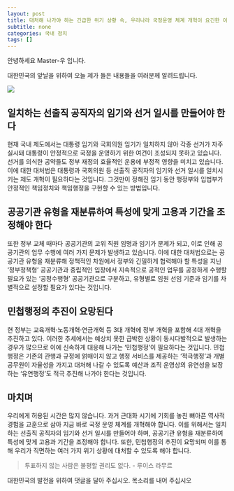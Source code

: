 ```yaml
---
layout: post
title: 대처해 나가야 하는 긴급한 위기 상황 속, 우리나라 국정운영 체계 개혁이 요긴한 이유
subtitle: none
categories: 국내 정치
tags: []
---
```


안녕하세요 Master-우 입니다.

대한민국의 앞날을 위하여 오늘 제가 들은 내용들을 여러분께 알려드립니다.





![](https://source.unsplash.com/800x450/?luxury)

##  일치하는 선출직 공직자의 임기와 선거 일시를 만들어야 한다

현재 국내 제도에서는 대통령 임기와 국회의원 임기가 일치하지 않아 각종 선거가 자주 실시돼 대통령이 안정적으로 국정을 운영하기 위한 여건이 조성되지 못하고 있습니다. 선거를 의식한 공약들도 정부 재정의 효율적인 운용에 부정적 영향을 미치고 있습니다. 이에 대한 대처법은 대통령과 국회의원 등 선출직 공직자의 임기와 선거 일시를 일치시키는 제도 개혁이 필요하다는 것입니다. 그것만이 정해진 임기 동안 행정부와 입법부가 안정적인 책임정치와 책임행정을 구현할 수 있는 방법입니다.

## 공공기관 유형을 재분류하여 특성에 맞게 고용과 기간을 조정해야 한다

또한 정부 교체 때마다 공공기관의 고위 직원 임명과 임기가 문제가 되고, 이로 인해 공공기관의 업무 수행에 여러 가지 문제가 발생하고 있습니다. 이에 대한 대처법으로는 공공기관 유형을 재분류해 정책적인 차원에서 정부와 긴밀하게 협력해야 할 특성을 지닌 ‘정부정책형’ 공공기관과 중립적인 입장에서 지속적으로 공적인 업무를 공정하게 수행할 필요가 있는 ‘공정수행형’ 공공기관으로 구분하고, 유형별로 임원 선임 기준과 임기를 차별적으로 설정할 필요가 있다는 것입니다.

## 민첩행정의 추진이 요망된다

현 정부는 교육개혁·노동개혁·연금개혁 등 3대 개혁에 정부 개혁을 포함해 4대 개혁을 추진하고 있다. 이러한 추세에서는 예상치 못한 급박한 상황이 동시다발적으로 발생하는 경우가 많으므로 이에 신속하게 대응해 나가는 ‘민첩행정’이 필요하다는 것입니다. 민첩행정은 기존의 관행과 규정에 얽매이지 않고 행정 서비스를 제공하는 ‘적극행정’과 개별 공무원이 자율성을 가지고 대처해 나갈 수 있도록 예산과 조직 운영상의 유연성을 보장하는 ‘유연행정’도 적극 추진해 나가야 한다는 것입니다.

## 마치며

우리에게 허용된 시간은 많지 않습니다. 과거 근대화 시기에 기회를 놓친 뼈아픈 역사적 경험을 교훈으로 삼아 지금 바로 국정 운영 체계를 개혁해야 합니다. 이를 위해서는 일치하는 선출직 공직자의 임기와 선거 일시를 만들어야 하며, 공공기관 유형을 재분류하여 특성에 맞게 고용과 기간을 조정해야 합니다. 또한, 민첩행정의 추진이 요망되며 이를 통해 우리가 직면하는 여러 가지 위기 상황에 대처할 수 있도록 해야 합니다.


> 투표하지 않는 사람은 불평할 권리도 없다. - 루이스 라무르

대한민국의 발전을 위하여 댓글을 달아 주십시오. 목소리를 내어 주십시오

